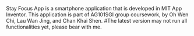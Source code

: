 Stay Focus App is a smartphone application that is developed in MIT App Inventor.
This application is part of AG101SGI group coursework, by Oh Wen Chi, Lau Wan Jing, and Chan Khai Shen.
#The latest version may not run all functionalities yet, please bear with me.
